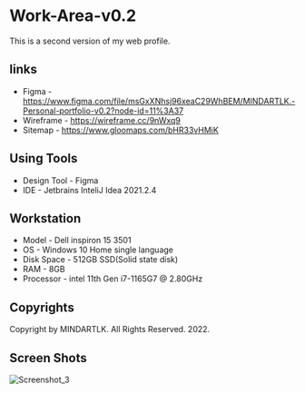 # Work-Area-v0.2
This is a second version of my web profile.

## links
- Figma - https://www.figma.com/file/msGxXNhsj96xeaC29WhBEM/MINDARTLK.-Personal-portfolio-v0.2?node-id=11%3A37
- Wireframe - https://wireframe.cc/9nWxq9
- Sitemap - https://www.gloomaps.com/bHR33vHMiK

## Using Tools
- Design Tool - Figma
- IDE - Jetbrains InteliJ Idea 2021.2.4

## Workstation
- Model - Dell inspiron 15 3501
- OS - Windows 10 Home single language
- Disk Space - 512GB SSD(Solid state disk)
- RAM - 8GB
- Processor - intel 11th Gen i7-1165G7 @ 2.80GHz

## Copyrights
Copyright by MINDARTLK. All Rights Reserved. 2022.

## Screen Shots
![Screenshot_3](https://user-images.githubusercontent.com/90706926/153718992-633e14a7-d98e-4728-80a0-444ad63a03b9.png)
